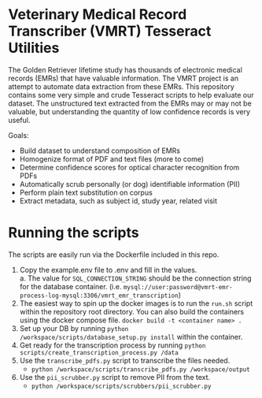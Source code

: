 # Veterinary Medical Record Transcriber (VMRT) Tesseract Utilities

The Golden Retriever lifetime study has thousands of electronic medical records (EMRs) that have valuable information. The VMRT project is an attempt to automate data extraction from these EMRs. This repository contains some very simple and crude Tesseract scripts to help evaluate our dataset. The unstructured text extracted from the EMRs may or may not be valuable, but understanding the quantity of low confidence records is very useful.

Goals:

- Build dataset to understand composition of EMRs
- Homogenize format of PDF and text files (more to come)
- Determine confidence scores for optical character recognition from PDFs
- Automatically scrub personally (or dog) identifiable information (PII)
- Perform plain text substitution on corpus
- Extract metadata, such as subject id, study year, related visit

# Running the scripts

The scripts are easily run via the Dockerfile included in this repo.

1. Copy the example.env file to .env and fill in the values.  
    a. The value for `SQL_CONNECTION_STRING` should be the connection string for the database container. (i.e. `mysql://user:password@vmrt-emr-process-log-mysql:3306/vmrt_emr_transcription`)
2. The easiest way to spin up the docker images is to run the `run.sh` script within the repository root directory. You can also build the containers using the docker compose file. `docker build -t <container name> .`
3. Set up your DB by running `python /workspace/scripts/database_setup.py install` within the container.
4. Get ready for the transcription process by running `python scripts/create_transcription_process.py /data`
5. Use the `transcribe_pdfs.py` script to transcribe the files needed.
    - `python /workspace/scripts/transcribe_pdfs.py /workspace/output`
6. Use the `pii_scrubber.py` script to remove PII from the text.
    - `python /workspace/scripts/scrubbers/pii_scrubber.py`